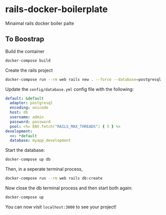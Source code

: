 # rails-docker-boilerplate
Minaimal rails docker boiler palte

## To Boostrap

Build the container

```bash
docker-compose build
```

Create the rails project

```bash
docker-compose run --rm web rails new . --force --database=postgresql
```

Update the `config/database.yml` config file with the following:

```yml
default: &default
  adapter: postgresql
  encoding: unicode
  host: db
  username: admin
  password: password
  pool: <%= ENV.fetch("RAILS_MAX_THREADS") { 5 } %>
development:
  <<: *default
  database: myapp_development
```

Start the database:

```bash
docker-compose up db
```

Then, in a seperate terminal process,

```bash
docker-compose run --rm web rails db:create
```

Now close the db terminal process and then start both again:

```bash
docker-compose up

```

You can now visit `localhost:3000` to see your project!
